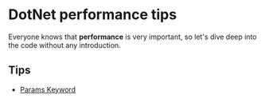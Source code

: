 # DotNet performance tips

Everyone knows that **performance** is very important, so let's dive deep into the code without any introduction.

## Tips

- [Params Keyword](./results/Params.md)
